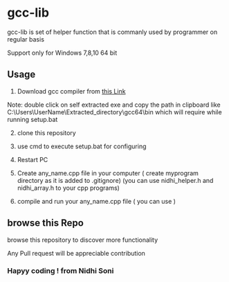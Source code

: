 # gcc-lib
gcc-lib is set of helper function that is commanly used by programmer on regular basis

Support only for Windows 7,8,10 64 bit


## Usage

1) Download gcc compiler from <a href="https://drive.google.com/open?id=1dQkl2Vvli9cvQWTWXAXr3Dj7VMUZJkIs" target="_blank"> this Link </a>

Note: double click on self extracted exe and copy the path in clipboard like C:\Users\UserName\Extracted_directory\gcc64\bin which will require while running setup.bat

2) clone this repository

3) use cmd to execute setup.bat for configuring

4) Restart PC

4) Create any_name.cpp file in your computer ( create myprogram directory as it is added to .gitignore)
(you can use nidhi_helper.h and nidhi_array.h to your cpp programs)

5) compile and run your any_name.cpp file ( you can use )



## browse this Repo

browse this repository to discover more functionality

Any Pull request will be appreciable contribution



### Hapyy coding ! from Nidhi Soni


